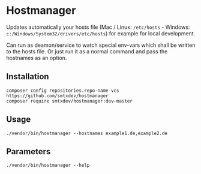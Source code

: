 # Hostmanager

Updates automatically your hosts file (Mac / Linux: `/etc/hosts` - Windows: `c:/Windows/System32/drivers/etc/hosts`) for example for local development.

Can run as deamon/service to watch special env-vars which shall be written to the hosts file. Or just run it as a normal command and pass the hostnames as an option.

## Installation

```
composer config repositories.repo-name vcs https://github.com/smtxdev/hostmanager
composer require smtxdev/hostmanager:dev-master
```

## Usage

```
./vendor/bin/hostmanager --hostnames example1.de,example2.de
```

## Parameters

```
./vendor/bin/hostmanager --help
```
